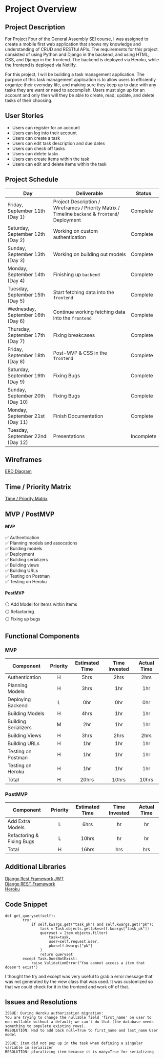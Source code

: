 # Project Overview

## Project Description

For Project Four of the General Assembly SEI course, I was assigned to create a mobile first web application that shows my knowledge and understanding of CRUD and RESTful APIs. The requirements for this project consisted of using Python and Django in the backend, and using HTML, CSS, and Django in the frontend. The backend is deployed via Heroku, while the frontend is deployed via Netlify.

For this project, I will be building a task management application. The purpose of this task management application is to allow users to efficiently organize their everyday life, and making sure they keep up to date with any tasks they are want or need to accomplish. Users must sign up for an account and only then will they be able to create, read, update, and delete tasks of their choosing.

## User Stories

- Users can register for an account
- Users can log into their account
- Users can create a task
- Users can edit task description and due dates
- Users can check off tasks
- Users can delete tasks
- Users can create items within the task
- Users can edit and delete items within the task

## Project Schedule

|  Day | Deliverable | Status
|---|---| ---|
|Friday, September 11th (Day 1)| Project Description / Wireframes / Priority Matrix / Timeline `backend` & `frontend`/ Deployment | Complete
|Saturday, September 12th (Day 2)| Working on custom authentication | Complete
|Sunday, September 13th (Day 3)| Working on building out models | Complete
|Monday, September 14th (Day 4)| Finishing up `backend` | Complete
|Tuesday, September 15th (Day 5)| Start fetching data into the `frontend` | Complete
|Wednesday, September 16th (Day 6)| Continue working fetching data into the `frontend` | Complete
|Thursday, September 17th (Day 7)| Fixing breakcases| Complete
|Friday, September 18th (Day 8)| Post-MVP & CSS in the `frontend` | Complete
|Saturday, September 19th (Day 9)| Fixing Bugs | Complete
|Sunday, September 20th (Day 10)| Fixing Bugs | Complete
|Monday, September 21st (Day 11)| Finish Documentation | Complete
|Tuesday, September 22nd (Day 12)| Presentations | Incomplete

## Wireframes

[ERD Diagram](https://res.cloudinary.com/dpggcudix/image/upload/v1600042886/Screen_Shot_2020-09-13_at_8.20.53_PM_rfxpov.png)


## Time / Priority Matrix 

[Time / Priority Matrix](https://res.cloudinary.com/dpggcudix/image/upload/v1599916281/Screen_Shot_2020-09-12_at_9.11.00_AM_wi34s0.png)

## MVP / PostMVP

#### MVP 

:white_check_mark: Authentication <br>
:white_check_mark: Planning models and assocations <br>
:white_check_mark: Building models <br>
:white_check_mark: Deployment <br>
:white_check_mark: Building serializers  <br>
:white_check_mark: Building views <br>
:white_check_mark: Building URLs <br>
:white_check_mark: Testing on Postman <br>
:white_check_mark: Testing on Heroku <br>

#### PostMVP 

:white_circle: Add Model for Items within Items <br>
:white_circle: Refactoring <br>
:white_circle: Fixing up bugs <br>

## Functional Components

### MVP
| Component | Priority | Estimated Time | Time Invested | Actual Time |
| --- | :---: |  :---: | :---: | :---: |
| Authentication | H | 5hrs | 2hrs | 2hrs |
| Planning Models | H | 3hrs | 1hr | 1hr |
| Deploying Backend | L | 0hr | 0hr | 0hr |
| Building Models | H | 4hrs | 1hr | 1hr |
| Building Serializers | M | 2hr | 1hr | 1hr |
| Building Views | H | 3hrs | 2hrs | 2hrs |
| Building URLs | H | 1hr | 1hr | 1hr |
| Testing on Postman | H | 1hr | 1hr | 1hr |
| Testing on Heroku | H | 1hr | 1hr | 1hr |
| Total | H | 20hrs| 10hrs | 10hrs |

### PostMVP
| Component | Priority | Estimated Time | Time Invested | Actual Time |
| --- | :---: |  :---: | :---: | :---: |
| Add Extra Models | L | 6hrs | hr | hr|
| Refactoring & Fixing Bugs | L | 10hrs | hr | hr|
| Total | H | 16hrs| hrs | hrs |

## Additional Libraries

[Django Rest Framework JWT](https://jpadilla.github.io/django-rest-framework-jwt/) <br>
[Django REST Framework](https://www.django-rest-framework.org/) <br>
[Heroku](https://www.heroku.com/) <br>

## Code Snippet

```
def get_queryset(self):
        try:
            if self.kwargs.get("task_pk") and self.kwargs.get("pk"):
                task = Task.objects.get(pk=self.kwargs["task_pk"])
                queryset = Item.objects.filter(
                    task=task,
                    user=self.request.user,
                    pk=self.kwargs["pk"]
                )
                return queryset
        except Task.DoesNotExist:
            raise ValidationError("You cannot access a item that doesn't exist")
```

I thought the try and except was very useful to grab a error message that was not generated by the view class that was used. It was customized so that we could check for it in the frontend and work off of that.

## Issues and Resolutions

```
ISSUE: During Heroku authorization migration: 
You are trying to change the nullable field 'first_name' on user to non-nullable without a default; we can't do that (the database needs something to populate existing rows).
RESOLUTION: Had to add back null=True to first_name and last_name User model

ISSUE: item did not pop up in the task when defining a singular variable in serializer 
RESOLUTION: pluralizing item because it is many=True for serializing
```